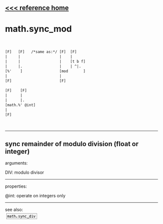 [<<< reference home](ceammc_lib.md)
---

# math.sync_mod

```


[F]   [F]   /*same as:*/ [F]  [F]
|     |                  |    |
|     |                  |    [t b f]
|     |.                 |    | ^|.
[%'    ]                 [mod       ]
|                        |
[F]                      [F]

[F]    [F]
|      |
|      |.
[math.%' @int]
|
[F]

            
```
---
sync remainder of modulo division (float or integer)
---
arguments:

DIV: modulo divisor<br>

---
properties:

@int: operate on integers only<br>

---
see also:<br>
[![math.sync_div](img/object_math.sync_div.png)](math.sync_div.md)
